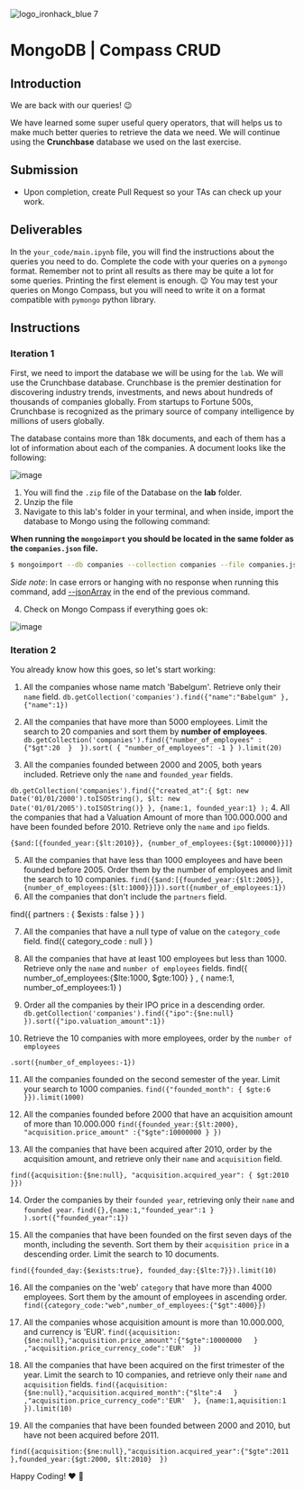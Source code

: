 ![logo_ironhack_blue 7](https://user-images.githubusercontent.com/23629340/40541063-a07a0a8a-601a-11e8-91b5-2f13e4e6b441.png)

# MongoDB | Compass CRUD

## Introduction

We are back with our queries! :wink:

We have learned some super useful query operators, that will helps us to make much better queries to retrieve the data we need. We will continue using the **Crunchbase** database we used on the last exercise.

## Submission

- Upon completion, create Pull Request so your TAs can check up your work.

## Deliverables

In the `your_code/main.ipynb` file, you will find the instructions about the queries you need to do. Complete the code with your queries on a `pymongo` format. Remember not to print all results as there may be quite a lot for some queries. Printing the first element is enough. :wink:
You may test your queries on Mongo Compass, but you will need to write it on a format compatible with `pymongo` python library. 

## Instructions

### Iteration 1

First, we need to import the database we will be using for the `lab`. We will use the Crunchbase database. Crunchbase is the premier destination for discovering industry trends, investments, and news about hundreds of thousands of companies globally. From startups to Fortune 500s, Crunchbase is recognized as the primary source of company intelligence by millions of users globally.

The database contains more than 18k documents, and each of them has a lot of information about each of the companies. A document looks like the following:

![image](https://user-images.githubusercontent.com/23629340/36494916-d6db1770-1733-11e8-903e-5119b3c1b688.png)

1. You will find the `.zip` file of the Database on the **lab** folder.
2. Unzip the file
3. Navigate to this lab's folder in your terminal, and when inside, import the database to Mongo using the following command:

__When running the `mongoimport` you should be located in the same folder as the `companies.json` file.__

```bash
$ mongoimport --db companies --collection companies --file companies.json
```

_Side note_: In case errors or hanging with no response when running this command, add [--jsonArray](https://docs.mongodb.com/manual/reference/program/mongoimport/#cmdoption-mongoimport-jsonarray) in the end of the previous command.

4. Check on Mongo Compass if everything goes ok:

![image](https://user-images.githubusercontent.com/23629340/36534191-1f1bc5ec-17c6-11e8-9463-4945679b98c0.png)

### Iteration 2

You already know how this goes, so let's start working:

1. All the companies whose name match 'Babelgum'. Retrieve only their `name` field.
```db.getCollection('companies').find({"name":"Babelgum" },{"name":1})```
2. All the companies that have more than 5000 employees. Limit the search to 20 companies and sort them by **number of employees**.
```db.getCollection('companies').find({"number_of_employees" :{"$gt":20  }  }).sort( { "number_of_employees": -1 } ).limit(20)```

3. All the companies founded between 2000 and 2005, both years included. Retrieve only the `name` and `founded_year` fields.



```db.getCollection('companies').find({"created_at":{ $gt: new Date('01/01/2000').toISOString(), $lt: new Date('01/01/2005').toISOString()} }, {name:1, founded_year:1} );```
4. All the companies that had a Valuation Amount of more than 100.000.000 and have been founded before 2010. Retrieve only the `name` and `ipo` fields.
```
{$and:[{founded_year:{$lt:2010}}, {number_of_employees:{$gt:100000}}]}
```
5. All the companies that have less than 1000 employees and have been founded before 2005. Order them by the number of employees and limit the search to 10 companies.
`
  find({$and:[{founded_year:{$lt:2005}}, {number_of_employees:{$lt:1000}}]}).sort({number_of_employees:1})
`
6. All the companies that don't include the `partners` field.

find({ partners : { $exists : false } } )

7. All the companies that have a null type of value on the `category_code` field.
find({ category_code : null
} )
8. All the companies that have at least 100 employees but less than 1000. Retrieve only the `name` and `number of employees` fields.
find({ number_of_employees:{$lte:1000, $gte:100}
} , { name:1, number_of_employees:1}
)

9. Order all the companies by their IPO price in a descending order.
`db.getCollection('companies').find({"ipo":{$ne:null} }).sort({"ipo.valuation_amount":1})`
10. Retrieve the 10 companies with more employees, order by the `number of employees`

`.sort({number_of_employees:-1})`

11. All the companies founded on the second semester of the year. Limit your search to 1000 companies.
`find({"founded_month": { $gte:6  }}).limit(1000)`


12. All the companies founded before 2000 that have an acquisition amount of more than 10.000.000
`find({founded_year:{$lt:2000}, "acquisition.price_amount" :{"$gte":10000000 } })`


13. All the companies that have been acquired after 2010, order by the acquisition amount, and retrieve only their `name` and `acquisition` field.

`find({acquisition:{$ne:null}, "acquisition.acquired_year": { $gt:2010 }})`


14. Order the companies by their `founded year`, retrieving only their `name` and `founded year`.
`find({},{name:1,"founded_year":1 } ).sort({"founded_year":1})`


15. All the companies that have been founded on the first seven days of the month, including the seventh. Sort them by their `acquisition price` in a descending order. Limit the search to 10 documents.

`find({founded_day:{$exists:true}, founded_day:{$lte:7}}).limit(10)`

16. All the companies on the 'web' `category` that have more than 4000 employees. Sort them by the amount of employees in ascending order.
`find({category_code:"web",number_of_employees:{"$gt":4000}}) `

17. All the companies whose acquisition amount is more than 10.000.000, and currency is 'EUR'.
`find({acquisition:{$ne:null},"acquisition.price_amount":{"$gte":10000000   } ,"acquisition.price_currency_code":'EUR'  })`

18. All the companies that have been acquired on the first trimester of the year. Limit the search to 10 companies, and retrieve only their `name` and `acquisition` fields.
`find({acquisition:{$ne:null},"acquisition.acquired_month":{"$lte":4   } ,"acquisition.price_currency_code":'EUR'  }, {name:1,aquisition:1 }).limit(10)`


19. All the companies that have been founded between 2000 and 2010, but have not been acquired before 2011.

`find({acquisition:{$ne:null},"acquisition.acquired_year":{"$gte":2011 },founded_year:{$gt:2000, $lt:2010}  })`


Happy Coding! :heart: :rocket:

